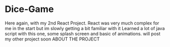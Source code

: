 # Dice-Game
Here again, with my 2nd React Project. 
React was very much complex for me in the start but im slowly getting a bit familiar with it
Learned a lot of java script with this one, some splash screen and basic of animations. 
will post my other project soon
ABOUT THE PROJECT 
